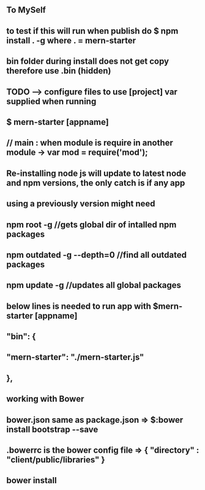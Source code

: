 ##  To MySelf 
##  to test if this will run when publish do $ npm install . -g  where . = mern-starter 
##  bin folder during install does not get copy therefore use .bin (hidden)
##  TODO --> configure files to use [project] var supplied when running
##  $ mern-starter [appname]
##  // main : when module is require in another module -> var mod = require('mod');

##  Re-installing node js will update to latest node and npm versions, the only catch is if any app
##  using a previously version might need 
##  npm root -g  //gets global dir of intalled npm packages
##  npm outdated -g --depth=0 //find all outdated packages
##  npm update -g             //updates all global packages
##  below lines is needed to run app with $mern-starter [appname]
##  "bin": {
##    "mern-starter": "./mern-starter.js"
##  },

##  working with Bower
##  bower.json same as package.json => $:bower install bootstrap --save
##  .bowerrc is the bower config file => { "directory" : "client/public/libraries" }
##  bower install